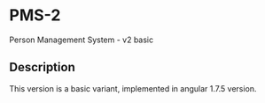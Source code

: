 # PMS-2
Person Management System - v2 basic

## Description
This version is a basic variant, implemented in angular 1.7.5 version.
